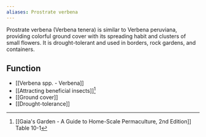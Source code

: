 ```yaml
---
aliases: Prostrate verbena
---
```

Prostrate verbena (Verbena tenera) is similar to Verbena peruviana, providing colorful ground cover with its spreading habit and clusters of small flowers. It is drought-tolerant and used in borders, rock gardens, and containers.
## Function
- [[Verbena spp. - Verbena]]
- [[Attracting beneficial insects]][^1]
- [[Ground cover]]
- [[Drought-tolerance]]

[^1]: [[Gaia's Garden - A Guide to Home-Scale Permaculture, 2nd Edition]] Table 10-1